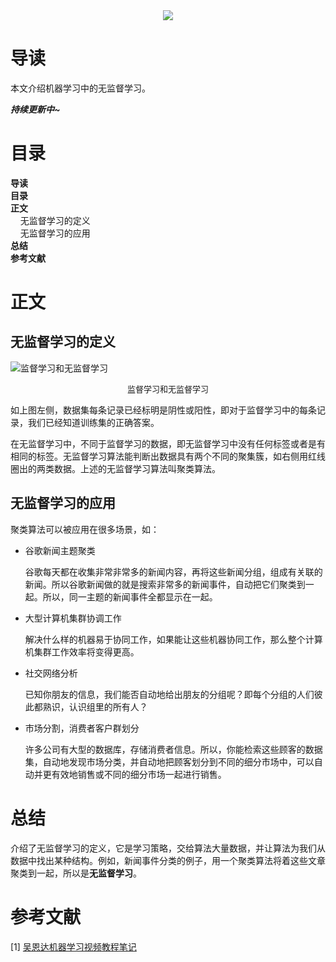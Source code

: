 <div align="center"><img src="https://gitee.com/struggle3014/picBed/raw/master/name_code.png"></div>

# 导读

本文介绍机器学习中的无监督学习。

***持续更新中~***



# 目录

<nav>
<a href='#导读' style='text-decoration:none;font-weight:bolder'>导读</a><br/>
<a href='#目录' style='text-decoration:none;font-weight:bolder'>目录</a><br/>
<a href='#正文' style='text-decoration:none;font-weight:bolder'>正文</a><br/>
&nbsp;&nbsp;&nbsp;&nbsp;<a href='#无监督学习的定义' style='text-decoration:none;${border-style}'>无监督学习的定义</a><br/>
&nbsp;&nbsp;&nbsp;&nbsp;<a href='#无监督学习的应用' style='text-decoration:none;${border-style}'>无监督学习的应用</a><br/>
<a href='#总结' style='text-decoration:none;font-weight:bolder'>总结</a><br/>
<a href='#参考文献' style='text-decoration:none;font-weight:bolder'>参考文献</a><br/>
</nav>

# 正文

## 无监督学习的定义

![监督学习和无监督学习](https://gitee.com/struggle3014/picBed/raw/master/监督学习和无监督学习.png)

<div align="center"><font size="2">监督学习和无监督学习</font></div>

如上图左侧，数据集每条记录已经标明是阴性或阳性，即对于监督学习中的每条记录，我们已经知道训练集的正确答案。

在无监督学习中，不同于监督学习的数据，即无监督学习中没有任何标签或者是有相同的标签。无监督学习算法能判断出数据具有两个不同的聚集簇，如右侧用红线圈出的两类数据。上述的无监督学习算法叫聚类算法。



## 无监督学习的应用

聚类算法可以被应用在很多场景，如：

* 谷歌新闻主题聚类

  谷歌每天都在收集非常非常多的新闻内容，再将这些新闻分组，组成有关联的新闻。所以谷歌新闻做的就是搜索非常多的新闻事件，自动把它们聚类到一起。所以，同一主题的新闻事件全都显示在一起。

* 大型计算机集群协调工作

  解决什么样的机器易于协同工作，如果能让这些机器协同工作，那么整个计算机集群工作效率将变得更高。

* 社交网络分析

  已知你朋友的信息，我们能否自动地给出朋友的分组呢？即每个分组的人们彼此都熟识，认识组里的所有人？

* 市场分割，消费者客户群划分

  许多公司有大型的数据库，存储消费者信息。所以，你能检索这些顾客的数据集，自动地发现市场分类，并自动地把顾客划分到不同的细分市场中，可以自动并更有效地销售或不同的细分市场一起进行销售。



# 总结

介绍了无监督学习的定义，它是学习策略，交给算法大量数据，并让算法为我们从数据中找出某种结构。例如，新闻事件分类的例子，用一个聚类算法将着这些文章聚类到一起，所以是**无监督学习**。



# 参考文献

[1] [吴恩达机器学习视频教程笔记](https://github.com/fengdu78/Coursera-ML-AndrewNg-Notes)